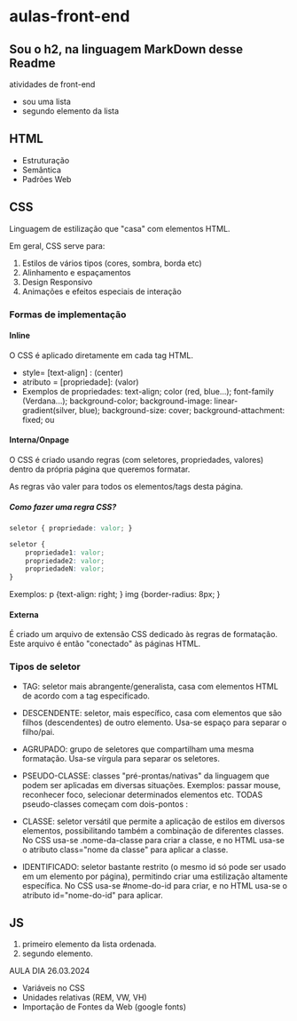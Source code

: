 # aulas-front-end
## Sou o h2, na linguagem MarkDown desse Readme
 atividades de front-end
- sou uma lista
- segundo elemento da lista


## HTML

- Estruturação
- Semântica
- Padrões Web

## CSS

Linguagem de estilização que "casa" com elementos HTML.

Em geral, CSS serve para:

1. Estilos de vários tipos (cores, sombra, borda etc)
2. Alinhamento e espaçamentos
3. Design Responsivo
4. Animações e efeitos especiais de interação

### Formas de implementação

#### Inline

O CSS é aplicado diretamente em cada tag HTML.

- style= [text-align] : (center)
- atributo = [propriedade]: (valor)
- Exemplos de propriedades: text-align; color (red, blue...); font-family (Verdana...); background-color; background-image: linear-gradient(silver, blue); background-size: cover; background-attachment: fixed; ou

#### Interna/Onpage

O CSS é criado usando regras (com seletores, propriedades, valores) dentro da própria página que queremos formatar.

As regras vão valer para todos os elementos/tags desta página.

##### Como fazer uma regra CSS?

```css
seletor { propriedade: valor; }

seletor { 
    propriedade1: valor; 
    propriedade2: valor;
    propriedadeN: valor;
}
```

Exemplos:
p {text-align: right; }
img {border-radius: 8px; }


#### Externa

É criado um arquivo de extensão CSS dedicado às regras de formatação. Este arquivo é então "conectado" às páginas HTML.

### Tipos de seletor
- TAG: seletor mais abrangente/generalista, casa com elementos HTML de acordo com a tag especificado.

- DESCENDENTE: seletor, mais específico, casa com elementos que são filhos (descendentes) de outro elemento. Usa-se espaço para separar o filho/pai.

- AGRUPADO: grupo de seletores que compartilham uma mesma formatação. Usa-se vírgula para separar os seletores.

- PSEUDO-CLASSE: classes "pré-prontas/nativas" da linguagem que podem ser aplicadas em diversas situações. Exemplos: passar mouse, reconhecer foco, selecionar determinados elementos etc. TODAS pseudo-classes começam com dois-pontos :

- CLASSE: seletor versátil que permite a aplicação de estilos em diversos elementos, possibilitando também a combinação de diferentes classes. No CSS usa-se .nome-da-classe para criar a classe, e no HTML usa-se o atributo class="nome da classe" para aplicar a classe.

- IDENTIFICADO: seletor bastante restrito (o mesmo id só pode ser usado em um elemento por página), permitindo criar uma estilização altamente específica. No CSS usa-se #nome-do-id para criar, e no HTML usa-se o atributo id="nome-do-id" para aplicar.

## JS

1. primeiro elemento da lista ordenada.
2. segundo elemento.

AULA DIA 26.03.2024

- Variáveis no CSS
- Unidades relativas (REM, VW, VH)
- Importação de Fontes da Web (google fonts)